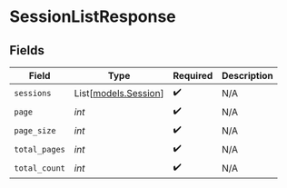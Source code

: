 # SessionListResponse


## Fields

| Field                                        | Type                                         | Required                                     | Description                                  |
| -------------------------------------------- | -------------------------------------------- | -------------------------------------------- | -------------------------------------------- |
| `sessions`                                   | List[[models.Session](../models/session.md)] | :heavy_check_mark:                           | N/A                                          |
| `page`                                       | *int*                                        | :heavy_check_mark:                           | N/A                                          |
| `page_size`                                  | *int*                                        | :heavy_check_mark:                           | N/A                                          |
| `total_pages`                                | *int*                                        | :heavy_check_mark:                           | N/A                                          |
| `total_count`                                | *int*                                        | :heavy_check_mark:                           | N/A                                          |